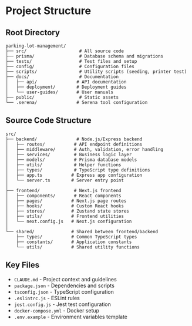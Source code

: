 # Project Structure

## Root Directory
```
parking-lot-management/
├── src/                    # All source code
├── prisma/                 # Database schema and migrations
├── tests/                  # Test files and setup
├── config/                 # Configuration files
├── scripts/                # Utility scripts (seeding, printer test)
├── docs/                   # Documentation
│   ├── api/               # API documentation
│   ├── deployment/        # Deployment guides
│   └── user-guides/       # User manuals
├── public/                 # Static assets
└── .serena/               # Serena tool configuration
```

## Source Code Structure
```
src/
├── backend/               # Node.js/Express backend
│   ├── routes/           # API endpoint definitions
│   ├── middleware/       # Auth, validation, error handling
│   ├── services/         # Business logic layer
│   ├── models/           # Prisma database models
│   ├── utils/            # Helper functions
│   ├── types/            # TypeScript type definitions
│   ├── app.ts           # Express app configuration
│   └── server.ts        # Server entry point
│
├── frontend/             # Next.js frontend
│   ├── components/       # React components
│   ├── pages/           # Next.js page routes
│   ├── hooks/           # Custom React hooks
│   ├── stores/          # Zustand state stores
│   ├── utils/           # Frontend utilities
│   └── next.config.js   # Next.js configuration
│
└── shared/              # Shared between frontend/backend
    ├── types/           # Common TypeScript types
    ├── constants/       # Application constants
    └── utils/           # Shared utility functions
```

## Key Files
- `CLAUDE.md` - Project context and guidelines
- `package.json` - Dependencies and scripts
- `tsconfig.json` - TypeScript configuration
- `.eslintrc.js` - ESLint rules
- `jest.config.js` - Jest test configuration
- `docker-compose.yml` - Docker setup
- `.env.example` - Environment variables template